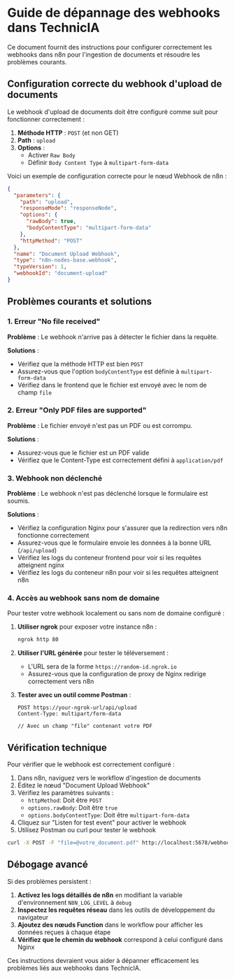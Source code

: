 # Guide de dépannage des webhooks dans TechnicIA

Ce document fournit des instructions pour configurer correctement les webhooks dans n8n pour l'ingestion de documents et résoudre les problèmes courants.

## Configuration correcte du webhook d'upload de documents

Le webhook d'upload de documents doit être configuré comme suit pour fonctionner correctement :

1. **Méthode HTTP** : `POST` (et non GET)
2. **Path** : `upload`
3. **Options** :
   - Activer `Raw Body`
   - Définir `Body Content Type` à `multipart-form-data`

Voici un exemple de configuration correcte pour le nœud Webhook de n8n :

```json
{
  "parameters": {
    "path": "upload",
    "responseMode": "responseNode",
    "options": {
      "rawBody": true,
      "bodyContentType": "multipart-form-data"
    },
    "httpMethod": "POST"
  },
  "name": "Document Upload Webhook",
  "type": "n8n-nodes-base.webhook",
  "typeVersion": 1,
  "webhookId": "document-upload"
}
```

## Problèmes courants et solutions

### 1. Erreur "No file received"

**Problème** : Le webhook n'arrive pas à détecter le fichier dans la requête.

**Solutions** :
- Vérifiez que la méthode HTTP est bien `POST`
- Assurez-vous que l'option `bodyContentType` est définie à `multipart-form-data`
- Vérifiez dans le frontend que le fichier est envoyé avec le nom de champ `file`

### 2. Erreur "Only PDF files are supported"

**Problème** : Le fichier envoyé n'est pas un PDF ou est corrompu.

**Solutions** :
- Assurez-vous que le fichier est un PDF valide
- Vérifiez que le Content-Type est correctement défini à `application/pdf`

### 3. Webhook non déclenché

**Problème** : Le webhook n'est pas déclenché lorsque le formulaire est soumis.

**Solutions** :
- Vérifiez la configuration Nginx pour s'assurer que la redirection vers n8n fonctionne correctement
- Assurez-vous que le formulaire envoie les données à la bonne URL (`/api/upload`)
- Vérifiez les logs du conteneur frontend pour voir si les requêtes atteignent nginx
- Vérifiez les logs du conteneur n8n pour voir si les requêtes atteignent n8n

### 4. Accès au webhook sans nom de domaine

Pour tester votre webhook localement ou sans nom de domaine configuré :

1. **Utiliser ngrok** pour exposer votre instance n8n :
   ```bash
   ngrok http 80
   ```

2. **Utiliser l'URL générée** pour tester le téléversement :
   - L'URL sera de la forme `https://random-id.ngrok.io`
   - Assurez-vous que la configuration de proxy de Nginx redirige correctement vers n8n

3. **Tester avec un outil comme Postman** :
   ```
   POST https://your-ngrok-url/api/upload
   Content-Type: multipart/form-data
   
   // Avec un champ "file" contenant votre PDF
   ```

## Vérification technique

Pour vérifier que le webhook est correctement configuré :

1. Dans n8n, naviguez vers le workflow d'ingestion de documents
2. Éditez le nœud "Document Upload Webhook"
3. Vérifiez les paramètres suivants :
   - `httpMethod`: Doit être `POST`
   - `options.rawBody`: Doit être `true`
   - `options.bodyContentType`: Doit être `multipart-form-data`
4. Cliquez sur "Listen for test event" pour activer le webhook
5. Utilisez Postman ou curl pour tester le webhook

```bash
curl -X POST -F "file=@votre_document.pdf" http://localhost:5678/webhook/document-upload
```

## Débogage avancé

Si des problèmes persistent :

1. **Activez les logs détaillés de n8n** en modifiant la variable d'environnement `N8N_LOG_LEVEL` à `debug`
2. **Inspectez les requêtes réseau** dans les outils de développement du navigateur
3. **Ajoutez des nœuds Function** dans le workflow pour afficher les données reçues à chaque étape
4. **Vérifiez que le chemin du webhook** correspond à celui configuré dans Nginx

Ces instructions devraient vous aider à dépanner efficacement les problèmes liés aux webhooks dans TechnicIA.
